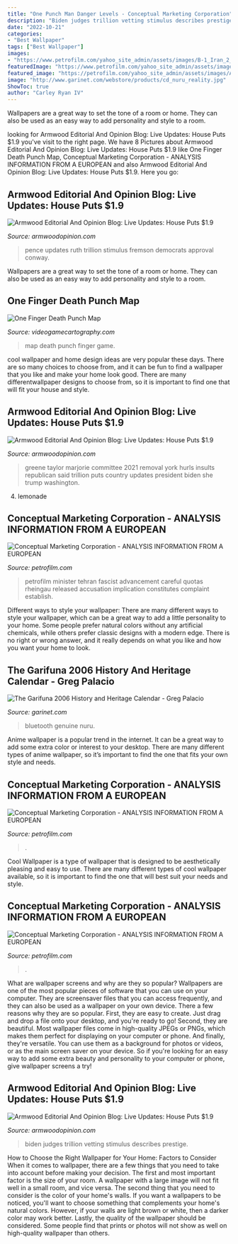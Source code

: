 ```yaml
---
title: "One Punch Man Danger Levels - Conceptual Marketing Corporation"
description: "Biden judges trillion vetting stimulus describes prestige"
date: "2022-10-21"
categories:
- "Best Wallpaper"
tags: ["Best Wallpaper"]
images:
- "https://www.petrofilm.com/yahoo_site_admin/assets/images/B-1_Iran_2_Minister_May_27_2003_Tehran.275154631_std.jpg"
featuredImage: "https://www.petrofilm.com/yahoo_site_admin/assets/images/B-1_Iran_2_Minister_May_27_2003_Tehran.275154631_std.jpg"
featured_image: "https://petrofilm.com/yahoo_site_admin/assets/images/Adeli_Dahle_2002_5.28315907_std.jpg"
image: "http://www.garinet.com/webstore/products/cd_nuru_reality.jpg"
ShowToc: true
author: "Carley Ryan IV"
---
```



Wallpapers are a great way to set the tone of a room or home. They can also be used as an easy way to add personality and style to a room.

	

		
looking for Armwood Editorial And Opinion Blog: Live Updates: House Puts $1.9 you've visit to the right page. We have 8 Pictures about Armwood Editorial And Opinion Blog: Live Updates: House Puts $1.9 like One Finger Death Punch Map, Conceptual Marketing Corporation - ANALYSIS INFORMATION FROM A EUROPEAN and also Armwood Editorial And Opinion Blog: Live Updates: House Puts $1.9. Here you go:
		
    
## Armwood Editorial And Opinion Blog: Live Updates: House Puts $1.9

<img loading=lazy src="https://static01.nyt.com/images/2021/02/05/us/politics/05new-washington-briefing-Pence/merlin_182625417_bc0f3607-00ca-406e-a76d-f915a9866281-superJumbo.jpg?quality=90&amp;auto=webp" onerror="this.onerror=null;this.src='https://tse1.mm.bing.net/th?id=OIP.1LpCg0OmswlgE2gQH1YkXQHaFD&amp;pid=15.1';" alt="Armwood Editorial And Opinion Blog: Live Updates: House Puts $1.9">

_Source: armwoodopinion.com_

>pence updates ruth trillion stimulus fremson democrats approval conway. 

	

Wallpapers are a great way to set the tone of a room or home. They can also be used as an easy way to add personality and style to a room.

    
## One Finger Death Punch Map

<img loading=lazy src="https://4.bp.blogspot.com/-J9qVeJhcrRw/XnOMPfCtKNI/AAAAAAAAC_4/eIn9HGegWWcqwbWMtHQJ-aTbZn3PlyccwCLcBGAsYHQ/w1200-h630-p-k-no-nu/one-finger-death-punch-map.jpg" onerror="this.onerror=null;this.src='https://tse3.mm.bing.net/th?id=OIP.vmUKpkKTx6_fMOrlysTCFgHaD4&amp;pid=15.1';" alt="One Finger Death Punch Map">

_Source: videogamecartography.com_

>map death punch finger game. 

	

cool wallpaper and home design ideas are very popular these days. There are so many choices to choose from, and it can be fun to find a wallpaper that you like and make your home look good. There are many differentwallpaper designs to choose from, so it is important to find one that will fit your house and style.

    
## Armwood Editorial And Opinion Blog: Live Updates: House Puts $1.9

<img loading=lazy src="https://static01.nyt.com/images/2021/02/05/us/politics/05new-washington-briefing-GreeneDay1/05new-washington-briefing-GreeneDay1-videoSixteenByNine3000.jpg" onerror="this.onerror=null;this.src='https://tse2.mm.bing.net/th?id=OIP.AqN4pLXwT4V5uEwAtDToNQHaEK&amp;pid=15.1';" alt="Armwood Editorial And Opinion Blog: Live Updates: House Puts $1.9">

_Source: armwoodopinion.com_

>greene taylor marjorie committee 2021 removal york hurls insults republican said trillion puts country updates president biden she trump washington. 

	

4. lemonade 

    
## Conceptual Marketing Corporation - ANALYSIS INFORMATION FROM A EUROPEAN

<img loading=lazy src="https://www.petrofilm.com/yahoo_site_admin/assets/images/B-1_Iran_2_Minister_May_27_2003_Tehran.275154631_std.jpg" onerror="this.onerror=null;this.src='https://tse1.mm.bing.net/th?id=OIP.lYzG_1M8ZX3N-bW8EcG30wHaE7&amp;pid=15.1';" alt="Conceptual Marketing Corporation - ANALYSIS INFORMATION FROM A EUROPEAN">

_Source: petrofilm.com_

>petrofilm minister tehran fascist advancement careful quotas rheingau released accusation implication constitutes complaint establish. 

	

Different ways to style your wallpaper:
There are many different ways to style your wallpaper, which can be a great way to add a little personality to your home. Some people prefer natural colors without any artificial chemicals, while others prefer classic designs with a modern edge. There is no right or wrong answer, and it really depends on what you like and how you want your home to look.

    
## The Garifuna 2006 History And Heritage Calendar - Greg Palacio

<img loading=lazy src="http://www.garinet.com/webstore/products/cd_nuru_reality.jpg" onerror="this.onerror=null;this.src='https://tse2.mm.bing.net/th?id=OIP.P1LuzAIDXHUMx3km2Qvn9gAAAA&amp;pid=15.1';" alt="The Garifuna 2006 History and Heritage Calendar - Greg Palacio">

_Source: garinet.com_

>bluetooth genuine nuru. 

	

Anime wallpaper is a popular trend in the internet. It can be a great way to add some extra color or interest to your desktop. There are many different types of anime wallpaper, so it’s important to find the one that fits your own style and needs.

    
## Conceptual Marketing Corporation - ANALYSIS INFORMATION FROM A EUROPEAN

<img loading=lazy src="https://petrofilm.com/yahoo_site_admin/assets/images/kish_island_iran.29124452_std.jpg" onerror="this.onerror=null;this.src='https://tse3.mm.bing.net/th?id=OIP.vjuggJ0ntDy6je3WaJzUHAHaDA&amp;pid=15.1';" alt="Conceptual Marketing Corporation - ANALYSIS INFORMATION FROM A EUROPEAN">

_Source: petrofilm.com_

>. 

	

Cool Wallpaper is a type of wallpaper that is designed to be aesthetically pleasing and easy to use. There are many different types of cool wallpaper available, so it is important to find the one that will best suit your needs and style.

    
## Conceptual Marketing Corporation - ANALYSIS INFORMATION FROM A EUROPEAN

<img loading=lazy src="https://petrofilm.com/yahoo_site_admin/assets/images/Adeli_Dahle_2002_5.28315907_std.jpg" onerror="this.onerror=null;this.src='https://tse3.mm.bing.net/th?id=OIP.60ENyHPxACnmT80Icq5XVQHaEc&amp;pid=15.1';" alt="Conceptual Marketing Corporation - ANALYSIS INFORMATION FROM A EUROPEAN">

_Source: petrofilm.com_

>. 

	

What are wallpaper screens and why are they so popular?
Wallpapers are one of the most popular pieces of software that you can use on your computer. They are screensaver files that you can access frequently, and they can also be used as a wallpaper on your own device. There a few reasons why they are so popular. First, they are easy to create. Just drag and drop a file onto your desktop, and you're ready to go! Second, they are beautiful. Most wallpaper files come in high-quality JPEGs or PNGs, which makes them perfect for displaying on your computer or phone. And finally, they're versatile. You can use them as a background for photos or videos, or as the main screen saver on your device. So if you're looking for an easy way to add some extra beauty and personality to your computer or phone, give wallpaper screens a try!

    
## Armwood Editorial And Opinion Blog: Live Updates: House Puts $1.9

<img loading=lazy src="https://static01.nyt.com/images/2021/02/05/us/politics/05new-washington-briefing-judges/merlin_183268740_54fc1f43-bc06-4f08-9e0e-536d75e8fef4-superJumbo.jpg?quality=90&amp;auto=webp" onerror="this.onerror=null;this.src='https://tse4.mm.bing.net/th?id=OIP.CHbMfDcubnMgNT0NLzog7AHaE8&amp;pid=15.1';" alt="Armwood Editorial And Opinion Blog: Live Updates: House Puts $1.9">

_Source: armwoodopinion.com_

>biden judges trillion vetting stimulus describes prestige. 

	

How to Choose the Right Wallpaper for Your Home: Factors to Consider
When it comes to wallpaper, there are a few things that you need to take into account before making your decision. The first and most important factor is the size of your room. A wallpaper with a large image will not fit well in a small room, and vice versa. 
The second thing that you need to consider is the color of your home's walls. If you want a wallpapers to be noticed, you'll want to choose something that complements your home's natural colors. However, if your walls are light brown or white, then a darker color may work better. 
Lastly, the quality of the wallpaper should be considered. Some people find that prints or photos will not show as well on high-quality wallpaper than others.

